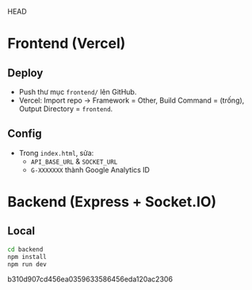 HEAD

# Frontend (Vercel)

## Deploy

- Push thư mục `frontend/` lên GitHub.
- Vercel: Import repo → Framework = Other, Build Command = (trống), Output Directory = `frontend`.

## Config

- Trong `index.html`, sửa:
  - `API_BASE_URL` & `SOCKET_URL`
  - `G-XXXXXXX` thành Google Analytics ID

# Backend (Express + Socket.IO)

## Local

```bash
cd backend
npm install
npm run dev
```

b310d907cd456ea0359633586456eda120ac2306
